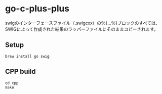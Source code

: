# go-c-plus-plus

swigのインターフェースファイル（.swigcxx）の％{...％}ブロックのすべては、SWIGによって作成された結果のラッパーファイルにそのままコピーされます。

## Setup

```shell
brew install go swig
```

## CPP build

```shell
cd cpp
make
```
